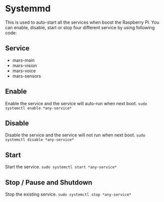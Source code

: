 <!--
Copyright (c) 2019 Elephant Robotics, Inc. All rights reserved.

Using this MarsAI source code is subject to the terms and conditions of Apache 2.0 License. Check LICENSE for more information
-->

# Systemmd

This is used to auto-start all the services when boost the Raspberry PI. You can enable, disable, start or stop four different service by using following code:

## Service
 * mars-main
 * mars-vision
 * mars-voice
 * mars-sensors

## Enable
Enable the service and the service will auto-run when next boot.
`sudo systemctl enable *any-service* `

## Disable
Disable the service and the service will not run when next boot.
`sudo systemctl disable *any-service* `

## Start
Start the service.
`sudo systemctl start *any-service* `

## Stop / Pause and Shutdown
Stop the existing service.
`sudo systemctl stop *any-service* `